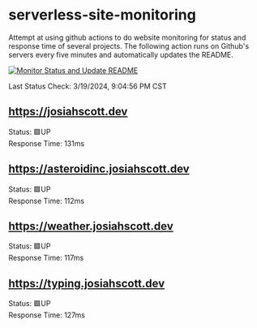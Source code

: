 # serverless-site-monitoring
Attempt at using github actions to do website monitoring for status and response time of several projects. The following action runs on Github's servers every five minutes and automatically updates the README.  

[![Monitor Status and Update README](https://github.com/JosiahSco/serverless-site-monitoring/actions/workflows/monitor.yaml/badge.svg)](https://github.com/JosiahSco/serverless-site-monitoring/actions/workflows/monitor.yaml)

Last Status Check: 3/19/2024, 9:04:56 PM CST

## https://josiahscott.dev
Status: 🟩UP  
Response Time: 131ms

## https://asteroidinc.josiahscott.dev
Status: 🟩UP  
Response Time: 112ms

## https://weather.josiahscott.dev
Status: 🟩UP  
Response Time: 117ms

## https://typing.josiahscott.dev
Status: 🟩UP  
Response Time: 127ms

